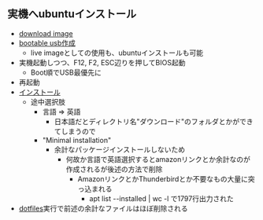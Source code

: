 ## 実機へubuntuインストール

* [download image](https://ubuntu.com/download)
* [bootable usb作成](https://tutorials.ubuntu.com/tutorial/tutorial-create-a-usb-stick-on-windows)
  * live imageとしての使用も、ubuntuインストールも可能
* 実機起動しつつ、F12, F2, ESC辺りを押してBIOS起動
  * Boot順でUSB最優先に
* 再起動
* [インストール](https://tutorials.ubuntu.com/tutorial/tutorial-install-ubuntu-desktop)
  * 途中選択肢
    * 言語 => 英語
      * 日本語だとディレクトリ名"ダウンロード"のフォルダとかができてしまうので
    * "Minimal installation"
      * 余計なパッケージインストールしないため
        * 何故か言語で英語選択するとamazonリンクとか余計なのが作成されるが後述の方法で削除
          * AmazonリンクとかThunderbirdとか不要なもの大量に突っ込まれる
            * apt list --installed | wc -l で1797行出力された
* [dotfiles](https://github.com/tokane888/dotfiles)実行で前述の余計なファイルはほぼ削除される